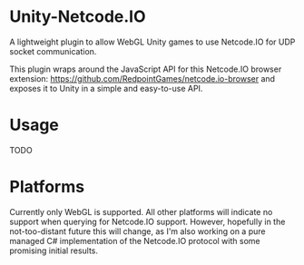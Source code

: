 # Unity-Netcode.IO
A lightweight plugin to allow WebGL Unity games to use Netcode.IO for UDP socket communication.

This plugin wraps around the JavaScript API for this Netcode.IO browser extension: https://github.com/RedpointGames/netcode.io-browser and exposes it to Unity in a simple and easy-to-use API.

# Usage
TODO

# Platforms
Currently only WebGL is supported. All other platforms will indicate no support when querying for Netcode.IO support.
However, hopefully in the not-too-distant future this will change, as I'm also working on a pure managed C# implementation of the Netcode.IO protocol with some promising initial results.

